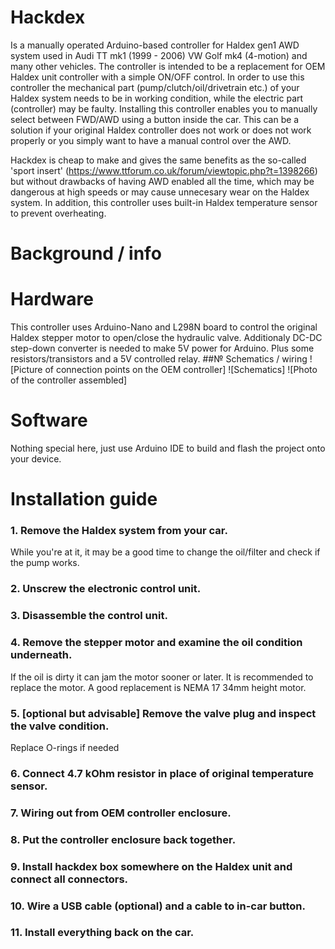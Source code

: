 # Hackdex
Is a manually operated Arduino-based controller for Haldex gen1 AWD system used in Audi TT mk1 (1999 - 2006) VW Golf mk4 (4-motion) and many other vehicles.
The controller is intended to be a replacement for OEM Haldex unit controller with a simple ON/OFF control.
In order to use this controller the mechanical part (pump/clutch/oil/drivetrain etc.) of your Haldex system needs to be in working condition, while the electric part (controller) may be faulty.
Installing this controller enables you to manually select between FWD/AWD using a button inside the car. This can be a solution if your original Haldex controller does not work or does not work properly or you simply want to have a manual control over the AWD.

Hackdex is cheap to make and gives the same benefits as the so-called 'sport insert' (https://www.ttforum.co.uk/forum/viewtopic.php?t=1398266) but without drawbacks of having AWD enabled all the time, which may be dangerous at high speeds or may cause unnecesary wear on the Haldex system. In addition, this controller uses built-in Haldex temperature sensor to prevent overheating.

# Background / info

# Hardware
This controller uses Arduino-Nano and L298N board to control the original Haldex stepper motor to open/close the hydraulic valve.
Additionaly DC-DC step-down converter is needed to make 5V power for Arduino. Plus some resistors/transistors and a 5V controlled relay.
##№ Schematics / wiring
![Picture of connection points on the OEM controller]
![Schematics]
![Photo of the controller assembled]

# Software
Nothing special here, just use Arduino IDE to build and flash the project onto your device.

# Installation guide
### 1. Remove the Haldex system from your car.
While you're at it, it may be a good time to change the oil/filter and check if the pump works.
### 2. Unscrew the electronic control unit.
### 3. Disassemble the control unit.
### 4. Remove the stepper motor and examine the oil condition underneath.
If the oil is dirty it can jam the motor sooner or later. It is recommended to replace the motor. A good replacement is NEMA 17 34mm height motor.
### 5. [optional but advisable] Remove the valve plug and inspect the valve condition.
Replace O-rings if needed
### 6. Connect 4.7 kOhm resistor in place of original temperature sensor.
### 7. Wiring out from OEM controller enclosure.
### 8. Put the controller enclosure back together.
### 9. Install hackdex box somewhere on the Haldex unit and connect all connectors.
### 10. Wire a USB cable (optional) and a cable to in-car button.
### 11. Install everything back on the car.
